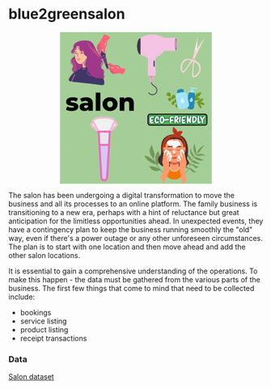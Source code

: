 # blue2greensalon

<p align="center">
<img src = "/assets/blue2greensalon.gif" alt="salon" width="300" height="300" 
        style="display: block; margin: 0 auto"/>
</p>

The salon has been undergoing a digital transformation to move the business and all its processes to an online platform. The family business is transitioning to a new era, perhaps with a hint of reluctance but great anticipation for the limitless opportunities ahead. In unexpected events, they have a contingency plan to keep the business running smoothly the "old" way, even if there's a power outage or any other unforeseen circumstances. The plan is to start with one location and then move ahead and add the other salon locations.

It is essential to gain a comprehensive understanding of the operations. To make this happen - the data must be gathered from the various parts of the business. The first few things that come to mind that need to be collected include:
- bookings
- service listing
- product listing
- receipt transactions




### Data

[Salon dataset](https://www.kaggle.com/datasets/frederickferguson/hair-salon-no-show-data-set?select=Receipt+Transactions0.csv)








